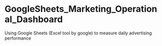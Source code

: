 # GoogleSheets_Marketing_Operational_Dashboard
Using Google Sheets (Excel tool by google) to measure daily advertising performance
